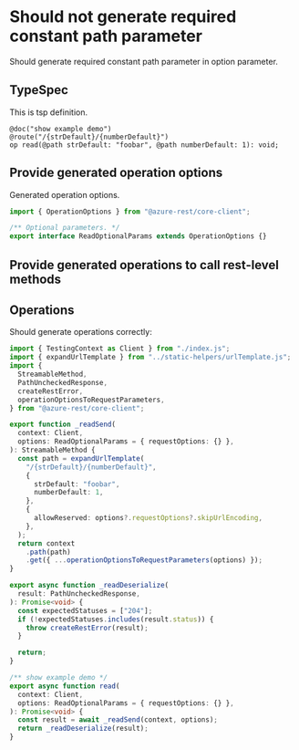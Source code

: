 # Should not generate required constant path parameter

Should generate required constant path parameter in option parameter.

## TypeSpec

This is tsp definition.

```tsp
@doc("show example demo")
@route("/{strDefault}/{numberDefault}")
op read(@path strDefault: "foobar", @path numberDefault: 1): void;
```

## Provide generated operation options

Generated operation options.

```ts models:withOptions
import { OperationOptions } from "@azure-rest/core-client";

/** Optional parameters. */
export interface ReadOptionalParams extends OperationOptions {}
```

## Provide generated operations to call rest-level methods

## Operations

Should generate operations correctly:

```ts operations
import { TestingContext as Client } from "./index.js";
import { expandUrlTemplate } from "../static-helpers/urlTemplate.js";
import {
  StreamableMethod,
  PathUncheckedResponse,
  createRestError,
  operationOptionsToRequestParameters,
} from "@azure-rest/core-client";

export function _readSend(
  context: Client,
  options: ReadOptionalParams = { requestOptions: {} },
): StreamableMethod {
  const path = expandUrlTemplate(
    "/{strDefault}/{numberDefault}",
    {
      strDefault: "foobar",
      numberDefault: 1,
    },
    {
      allowReserved: options?.requestOptions?.skipUrlEncoding,
    },
  );
  return context
    .path(path)
    .get({ ...operationOptionsToRequestParameters(options) });
}

export async function _readDeserialize(
  result: PathUncheckedResponse,
): Promise<void> {
  const expectedStatuses = ["204"];
  if (!expectedStatuses.includes(result.status)) {
    throw createRestError(result);
  }

  return;
}

/** show example demo */
export async function read(
  context: Client,
  options: ReadOptionalParams = { requestOptions: {} },
): Promise<void> {
  const result = await _readSend(context, options);
  return _readDeserialize(result);
}
```
